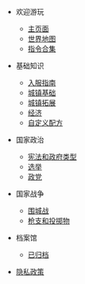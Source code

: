 - 欢迎游玩
  - [主页面](/开始.md)
  - [世界地图](/世界地图.md)
  - [指令合集](/教程/指令合集.md)
- 基础知识
  - [入服指南](/教程/入服指南.md)
  - [城镇基础](/教程/城镇/城镇基础.md)
  - [城镇拓展](/教程/城镇/城镇拓展.md)
  - [经济]()
  - [自定义配方]()
- 国家政治
  - [宪法和政府类型]()
  - [选举]()
  - [政党]()

- 国家战争
  - [围城战]()
  - [枪支和投掷物]()

- 档案馆
  - [已归档](/档案馆/已归档/已归档.md)
- [隐私政策](/隐私政策.md)

